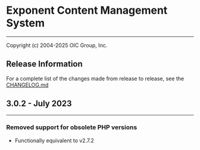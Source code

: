 # Exponent Content Management System

----------

Copyright (c) 2004-2025 OIC Group, Inc.

## Release Information

For a complete list of the changes made from release to release, see the [CHANGELOG.md](CHANGELOG.md)

## 3.0.2 - July 2023

----------

### Removed support for obsolete PHP versions
- Functionally equivalent to v2.7.2